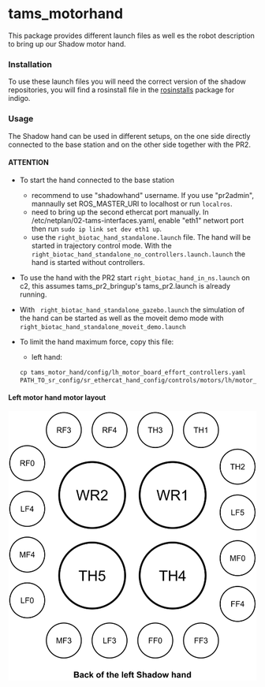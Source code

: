 # tams_motorhand

This package provides different launch files as well es the robot description to bring up our Shadow motor hand.

### Installation

To use these launch files you will need the correct version of the shadow repositories, you will find a rosinstall file in the [rosinstalls](https://github.com/TAMS-Group/rosinstalls) package for indigo.

### Usage

The Shadow hand can be used in different setups, on the one side directly connected to the base station and on the other side together with the PR2.

#### ATTENTION

* To start the hand connected to the base station 
    - recommend to use "shadowhand" username. If you use "pr2admin", mannaully set ROS_MASTER_URI to localhost or run ``` localros ```.
    - need to bring up the second ethercat port manually. In /etc/netplan/02-tams-interfaces.yaml, enable "eth1" networt port then run ```sudo ip link set dev eth1 up```.
    - use the ```right_biotac_hand_standalone.launch``` file. The hand will be started in trajectory control mode. With the ```right_biotac_hand_standalone_no_controllers.launch.launch``` the hand is started without controllers.


* To use the hand with the PR2 start ```right_biotac_hand_in_ns.launch``` on c2, this assumes tams_pr2_bringup's tams_pr2.launch is already running.

* With ``` right_biotac_hand_standalone_gazebo.launch``` the simulation of the hand can be started as well as the moveit demo mode with ``` right_biotac_hand_standalone_moveit_demo.launch```

* To limit the hand maximum force, copy this file:
  - left hand:
  ```
  cp tams_motor_hand/config/lh_motor_board_effort_controllers.yaml PATH_TO_sr_config/sr_ethercat_hand_config/controls/motors/lh/motor_board_effort_controllers.yaml
  ```
#### Left motor hand motor layout

![](tams_motorhand/media/left_shadow_hand_motor_layout.svg)
